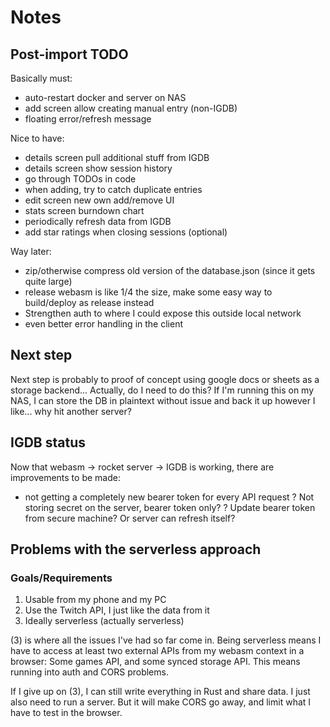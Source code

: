 # Notes

## Post-import TODO

Basically must:
+ auto-restart docker and server on NAS
+ add screen allow creating manual entry (non-IGDB)
+ floating error/refresh message

Nice to have:
+ details screen pull additional stuff from IGDB
+ details screen show session history
+ go through TODOs in code
+ when adding, try to catch duplicate entries
+ edit screen new own add/remove UI
+ stats screen burndown chart
+ periodically refresh data from IGDB
+ add star ratings when closing sessions (optional)

Way later:
+ zip/otherwise compress old version of the database.json (since it gets quite large)
+ release webasm is like 1/4 the size, make some easy way to build/deploy as release instead
+ Strengthen auth to where I could expose this outside local network
+ even better error handling in the client

## Next step
Next step is probably to proof of concept using google docs or sheets as a storage backend...
Actually, do I need to do this? If I'm running this on my NAS, I can store the DB in plaintext
without issue and back it up however I like... why hit another server?

## IGDB status
Now that webasm -> rocket server -> IGDB is working, there are improvements to be made:
+ not getting a completely new bearer token for every API request
? Not storing secret on the server, bearer token only?
? Update bearer token from secure machine? Or server can refresh itself?

## Problems with the serverless approach

### Goals/Requirements
1. Usable from my phone and my PC
2. Use the Twitch API, I just like the data from it
3. Ideally serverless (actually serverless)

(3) is where all the issues I've had so far come in. Being serverless means I have to access at
least two external APIs from my webasm context in a browser: Some games API, and some synced
storage API. This means running into auth and CORS problems.

If I give up on (3), I can still write everything in Rust and share data. I just also need to run
a server. But it will make CORS go away, and limit what I have to test in the browser.
